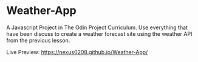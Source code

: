 # Weather-App

A Javascript Project in The Odin Project Curriculum.
Use everything that have been discuss to create a weather forecast site using the weather API from the previous lesson. 


Live Preview:
https://nexus0208.github.io/Weather-App/

